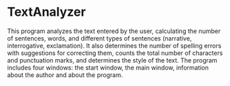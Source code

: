 # TextAnalyzer

This program analyzes the text entered by the user, calculating the number of sentences, words, and different types of sentences (narrative, interrogative, exclamation). It also determines the number of spelling errors with suggestions for correcting them, counts the total number of characters and punctuation marks, and determines the style of the text. The program includes four windows: the start window, the main window, information about the author and about the program.
